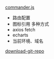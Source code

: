 [commander.js](https://github.com/tj/commander.js/blob/master/Readme_zh-CN.md)

- 路由配置
- 图标引用 多种方式
- axios fetch
- echarts
- 当前环境、域名

[download-git-repo](https://www.npmjs.com/package/download-git-repo)
